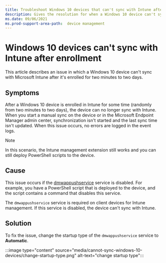 ```yaml
---
title: Troubleshoot Windows 10 devices that can't sync with Intune after enrollment
description: Gives the resolution for when a Windows 10 device can't sync with Microsoft Intune after it's enrolled for two minutes to two days.
ms.date: 09/06/2021
ms.prod-support-area-path:  device management
---
```

# Windows 10 devices can't sync with Intune after enrollment

This article describes an issue in which a Windows 10 device can't sync with Microsoft Intune after it's enrolled for two minutes to two days.

## Symptoms

After a Windows 10 device is enrolled in Intune for some time (randomly from two minutes to two days), the device can no longer sync with Intune. When you start a manual sync on the device or in the Microsoft Endpoint Manager admin center, synchronization isn't started and the last sync time isn't updated. When this issue occurs, no errors are logged in the event logs.

> [!NOTE]
> In this scenario, the Intune management extension still works and you can still deploy PowerShell scripts to the device.

## Cause

This issue occurs if the [dmwappushservice](/windows-server/security/windows-services/security-guidelines-for-disabling-system-services-in-windows-server#dmwappushsvc) service is disabled. For example, you have a PowerShell script that is deployed to the device, and the script contains a command that disables this service.

The `dmwappushservice` service is required on client devices for Intune management. If this service is disabled, the device can't sync with Intune.

## Solution

To fix the issue, change the startup type of the `dmwappushservice` service to **Automatic**.

:::image type="content" source="media/cannot-sync-windows-10-devices/change-startup-type.png" alt-text="change startup type":::
